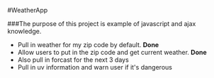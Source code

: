 #WeatherApp

###The purpose of this project is example of javascript and ajax knowledge.

* Pull in weather for my zip code by default.  **Done**
* Allow users to put in the zip code and get current weather. **Done**
* Also pull in forcast for the next 3 days
* Pull in uv information and warn user if it's dangerous

